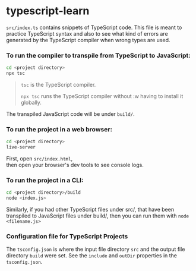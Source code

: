# typescript-learn

`src/index.ts` contains snippets of TypeScript code.  This file is meant to practice TypeScript syntax and also to see what kind of errors are generated by the TypeScript compiler when wrong types are used.

### To run the compiler to transpile from TypeScript to JavaScript:
```bash
cd <project directory>
npx tsc
```

> `tsc` is the TypeScript compiler.
>
> `npx tsc` runs the TypeScript compiler without :w
having to install it globally.

The transpiled JavaScript code will be under `build/`.

### To run the project in a web browser:

```bash
cd <project directory>
live-server
```

First, open `src/index.html`,<br>
then open your browser's dev tools to see console logs.

### To run the project in a CLI:

```bash
cd <project directory>/build
node <index.js>
```

Similarly, if you had other TypeScript files under src/, that have been transpiled to JavaScript files under build/, then you can run them with
`node <filename.js>`

### Configuration file for TypeScript Projects

The `tsconfig.json` is where the input file directory `src` and the output file directory `build` were set.  See the `include` and `outDir` properties in the `tsconfig.json`.

